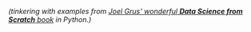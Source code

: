 _(tinkering with examples from [Joel Grus' wonderful **Data Science from Scratch** book](http://www.amazon.com/Data-Science-Scratch-Principles-Python/dp/149190142X) in Python.)_